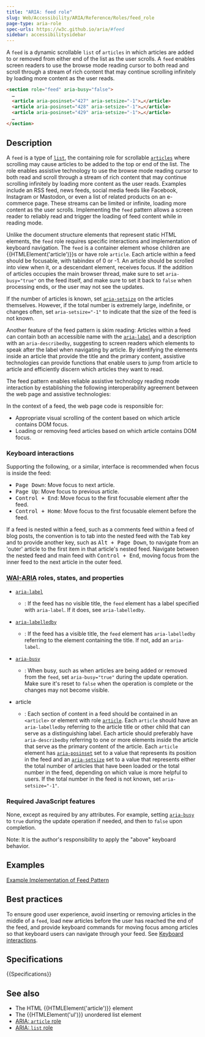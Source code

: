 ```yaml
---
title: "ARIA: feed role"
slug: Web/Accessibility/ARIA/Reference/Roles/feed_role
page-type: aria-role
spec-urls: https://w3c.github.io/aria/#feed
sidebar: accessibilitysidebar
---
```


A `feed` is a dynamic scrollable `list` of `articles` in which articles are added to or removed from either end of the list as the user scrolls. A `feed` enables screen readers to use the browse mode reading cursor to both read and scroll through a stream of rich content that may continue scrolling infinitely by loading more content as the user reads.

```html
<section role="feed" aria-busy="false">
  …
  <article aria-posinset="427" aria-setsize="-1">…</article>
  <article aria-posinset="428" aria-setsize="-1">…</article>
  <article aria-posinset="429" aria-setsize="-1">…</article>
  …
</section>
```

## Description

A `feed` is a type of [`list`](/en-US/docs/Web/Accessibility/ARIA/Roles/list_role), the containing role for scrollable [`articles`](/en-US/docs/Web/Accessibility/ARIA/Roles/article_role) where scrolling may cause articles to be added to the top or end of the list. The role enables assistive technology to use the browse mode reading cursor to both read and scroll through a stream of rich content that may continue scrolling infinitely by loading more content as the user reads. Examples include an RSS feed, news feeds, social media feeds like Facebook, Instagram or Mastodon, or even a list of related products on an e-commerce page. These streams can be limited or infinite, loading more content as the user scrolls. Implementing the `feed` pattern allows a screen reader to reliably read and trigger the loading of feed content while in reading mode.

Unlike the document structure elements that represent static HTML elements, the `feed` role requires specific interactions and implementation of keyboard navigation. The `feed` is a container element whose children are {{HTMLElement('article')}}s or have role `article`. Each article within a feed should be focusable, with tabindex of 0 or -1. An article should be scrolled into view when it, or a descendant element, receives focus. If the addition of articles occupies the main browser thread, make sure to set `aria-busy="true"` on the feed itself, and make sure to set it back to `false` when processing ends, or the user may not see the updates.

If the number of articles is known, set [`aria-setsize`](/en-US/docs/Web/Accessibility/ARIA/Reference/Attributes/aria-setsize) on the articles themselves. However, if the total number is extremely large, indefinite, or changes often, set `aria-setsize="-1"` to indicate that the size of the feed is not known.

Another feature of the feed pattern is skim reading: Articles within a feed can contain both an accessible name with the [`aria-label`](/en-US/docs/Web/Accessibility/ARIA/Reference/Attributes/aria-label) and a description with an `aria-describedby`, suggesting to screen readers which elements to speak after the label when navigating by article. By identifying the elements inside an article that provide the title and the primary content, assistive technologies can provide functions that enable users to jump from article to article and efficiently discern which articles they want to read.

The feed pattern enables reliable assistive technology reading mode interaction by establishing the following interoperability agreement between the web page and assistive technologies:

In the context of a feed, the web page code is responsible for:

- Appropriate visual scrolling of the content based on which article contains DOM focus.
- Loading or removing feed articles based on which article contains DOM focus.

### Keyboard interactions

Supporting the following, or a similar, interface is recommended when focus is inside the feed:

- <kbd>Page Down</kbd>: Move focus to next article.
- <kbd>Page Up</kbd>: Move focus to previous article.
- <kbd>Control + End</kbd>: Move focus to the first focusable element after the feed.
- <kbd>Control + Home</kbd>: Move focus to the first focusable element before the feed.

If a feed is nested within a feed, such as a comments feed within a feed of blog posts, the convention is to tab into the nested feed with the <kbd>Tab</kbd> key and to provide another key, such as <kbd>Alt + Page Down</kbd>, to navigate from an 'outer' article to the first item in that article's nested feed. Navigate between the nested feed and main feed with <kbd>Control + End</kbd>, moving focus from the inner feed to the next article in the outer feed.

### <abbr title="Accessible Rich Internet Applications">WAI-ARIA</abbr> roles, states, and properties

- [`aria-label`](/en-US/docs/Web/Accessibility/ARIA/Reference/Attributes/aria-label)

  - : If the feed has no visible title, the `feed` element has a label specified with `aria-label`. If it does, see `aria-labelledby`.

- [`aria-labelledby`](/en-US/docs/Web/Accessibility/ARIA/Reference/Attributes/aria-labelledby)

  - : If the feed has a visible title, the `feed` element has `aria-labelledby` referring to the element containing the title. If not, add an `aria-label`.

- [`aria-busy`](/en-US/docs/Web/Accessibility/ARIA/Reference/Attributes/aria-busy)

  - : When busy, such as when articles are being added or removed from the `feed`, set `aria-busy="true"` during the update operation. Make sure it's reset to `false` when the operation is complete or the changes may not become visible.

- article
  - : Each section of content in a feed should be contained in an `<article>` or element with role [`article`](/en-US/docs/Web/Accessibility/ARIA/Roles/article_role). Each `article` should have an `aria-labelledby` referring to the article title or other child that can serve as a distinguishing label. Each article should preferably have `aria-describedby` referring to one or more elements inside the article that serve as the primary content of the article. Each `article` element has [`aria-posinset`](/en-US/docs/Web/Accessibility/ARIA/Reference/Attributes/aria-posinset) set to a value that represents its position in the feed and an [`aria-setsize`](/en-US/docs/Web/Accessibility/ARIA/Reference/Attributes/aria-setsize) set to a value that represents either the total number of articles that have been loaded or the total number in the feed, depending on which value is more helpful to users. If the total number in the feed is not known, set `aria-setsize="-1"`.

### Required JavaScript features

None, except as required by any attributes. For example, setting [`aria-busy`](/en-US/docs/Web/Accessibility/ARIA/Reference/Attributes/aria-busy) to `true` during the update operation if needed, and then to `false` upon completion.

Note: It is the author's responsibility to apply the "above" keyboard behavior.

## Examples

[Example Implementation of Feed Pattern](https://www.w3.org/WAI/ARIA/apg/patterns/feed/examples/feed/)

## Best practices

To ensure good user experience, avoid inserting or removing articles in the middle of a `feed`, load new articles before the user has reached the end of the feed, and provide keyboard commands for moving focus among articles so that keyboard users can navigate through your feed. See [Keyboard interactions](#keyboard_interactions).

## Specifications

{{Specifications}}

## See also

- The HTML {{HTMLElement('article')}} element
- The {{HTMLElement('ul')}} unordered list element
- [ARIA: `article` role](/en-US/docs/Web/Accessibility/ARIA/Roles/article_role)
- [ARIA: `list` role](/en-US/docs/Web/Accessibility/ARIA/Roles/list_role)
